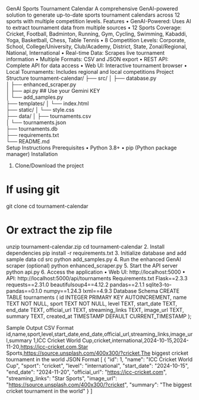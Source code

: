 GenAI Sports Tournament Calendar
A comprehensive GenAI-powered solution to generate up-to-date sports tournament calendars across 12 sports with multiple competition levels.
 Features
•	GenAI-Powered: Uses AI to extract tournament data from multiple sources
•	12 Sports Coverage: Cricket, Football, Badminton, Running, Gym, Cycling, Swimming, Kabaddi, Yoga, Basketball, Chess, Table Tennis
•	8 Competition Levels: Corporate, School, College/University, Club/Academy, District, State, Zonal/Regional, National, International
•	Real-time Data: Scrapes live tournament information
•	Multiple Formats: CSV and JSON export
•	REST API: Complete API for data access
•	Web UI: Interactive tournament browser
•	Local Tournaments: Includes regional and local competitions
 Project Structure
tournament-calendar/
├── src/
│   ├── database.py           
│   ├── enhanced_scraper.py   
│   ├── api.py         ## Use your Gemini KEY      
│   └── add_samples.py       
├── templates/
│   └── index.html           
├── static/
│   └── style.css           
├── data/
│   ├── tournaments.csv      
│   └── tournaments.json     
├── tournaments.db           
├── requirements.txt         
└── README.md               
 Setup Instructions
Prerequisites
•	Python 3.8+
•	pip (Python package manager)
Installation
1.	Clone/Download the project
# If using git
git clone <repository-url>
cd tournament-calendar

# Or extract the zip file
unzip tournament-calendar.zip
cd tournament-calendar
2.	Install dependencies
pip install -r requirements.txt
3.	Initialize database and add sample data
cd src
python add_samples.py
4.	Run the enhanced GenAI scraper (optional)
python enhanced_scraper.py
5.	Start the API server
python api.py
6.	Access the application
•	Web UI: http://localhost:5000
•	API: http://localhost:5000/api/tournaments
 Requirements.txt
Flask==2.3.3
requests==2.31.0
beautifulsoup4==4.12.2
pandas==2.1.1
sqlite3-to-pandas==0.1.0
numpy==1.24.3
lxml==4.9.3
 Database Schema
CREATE TABLE tournaments (
    id INTEGER PRIMARY KEY AUTOINCREMENT,
    name TEXT NOT NULL,
    sport TEXT NOT NULL,
    level TEXT,
    start_date TEXT,
    end_date TEXT,
    official_url TEXT,
    streaming_links TEXT,
    image_url TEXT,
    summary TEXT,
    created_at TIMESTAMP DEFAULT CURRENT_TIMESTAMP
);

 Sample Output
CSV Format
id,name,sport,level,start_date,end_date,official_url,streaming_links,image_url,summary
1,ICC Cricket World Cup,cricket,international,2024-10-15,2024-11-20,https://icc-cricket.com,Star Sports,https://source.unsplash.com/400x300/?cricket,The biggest cricket tournament in the world
JSON Format
[
  {
    "id": 1,
    "name": "ICC Cricket World Cup",
    "sport": "cricket",
    "level": "international",
    "start_date": "2024-10-15",
    "end_date": "2024-11-20",
    "official_url": "https://icc-cricket.com",
    "streaming_links": "Star Sports",
    "image_url": "https://source.unsplash.com/400x300/?cricket",
    "summary": "The biggest cricket tournament in the world"
  }
]

 

